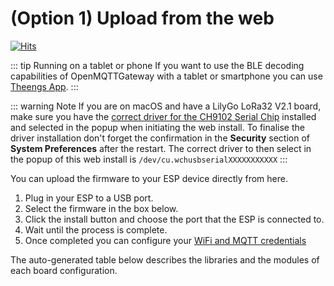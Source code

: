 # (Option 1) Upload from the web

[![Hits](https://hits.seeyoufarm.com/api/count/incr/badge.svg?url=https%3A%2F%2Fdocs.openmqttgateway.com%2Fupload%2Fweb-install.html&count_bg=%2379C83D&title_bg=%23555555&icon=&icon_color=%23E7E7E7&title=hits&edge_flat=false)](https://hits.seeyoufarm.com)

::: tip Running on a tablet or phone
If you want to use the BLE decoding capabilities of OpenMQTTGateway with a tablet or smartphone you can use [Theengs App](https://app.theengs.io/).
:::

::: warning Note
If you are on macOS and have a LilyGo LoRa32 V2.1 board, make sure you have the [correct driver for the CH9102 Serial Chip](https://github.com/WCHSoftGroup/ch34xser_macos) installed and selected in the popup when initiating the web install.
To finalise the driver installation don't forget the confirmation in the **Security** section of **System Preferences** after the restart.
The correct driver to then select in the popup of this web install is
`/dev/cu.wchusbserialXXXXXXXXXXX`
:::

You can upload the firmware to your ESP device directly from here.
1. Plug in your ESP to a USB port.
2. Select the firmware in the box below.
3. Click the install button and choose the port that the ESP is connected to.
4. Wait until the process is complete.
5. Once completed you can configure your [WiFi and MQTT credentials](portal.md)

<web-uploader/>

The auto-generated table below describes the libraries and the modules of each board configuration.
